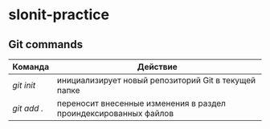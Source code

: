 # slonit-practice

## Git commands 

| Команда           | Действие                                                          |
| ------------------| ------------------------------------------------------------------|
| *git init*        | инициализирует новый репозиторий Git в текущей папке             |
| *git add .*       | переносит внесенные изменения в раздел проиндексированных файлов |
